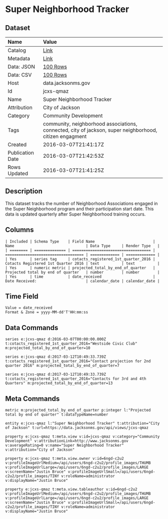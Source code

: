 # Super Neighborhood Tracker

## Dataset

| Name | Value |
| :--- | :---- |
| Catalog | [Link](https://catalog.data.gov/dataset/super-neighborhood-tracker) |
| Metadata | [Link](https://data.jacksonms.gov/api/views/jcxs-qmaz) |
| Data: JSON | [100 Rows](https://data.jacksonms.gov/api/views/jcxs-qmaz/rows.json?max_rows=100) |
| Data: CSV | [100 Rows](https://data.jacksonms.gov/api/views/jcxs-qmaz/rows.csv?max_rows=100) |
| Host | data.jacksonms.gov |
| Id | jcxs-qmaz |
| Name | Super Neighborhood Tracker |
| Attribution | City of Jackson |
| Category | Community Development |
| Tags | community, neighborhood associations, connected, city of jackson, super neighborhood, citizen engagment |
| Created | 2016-03-07T21:41:17Z |
| Publication Date | 2016-03-07T21:42:53Z |
| Rows Updated | 2016-03-07T21:41:25Z |

## Description

This dataset tracks the number of Neighborhood Associations engaged in the Super Neighborhood program and their participation start date.  This data is updated quarterly after Super Neighborhood training occurs.

## Columns

```ls
| Included | Schema Type    | Field Name                          | Name                                | Data Type     | Render Type   |
| ======== | ============== | =================================== | =================================== | ============= | ============= |
| Yes      | series tag     | cotacts_registered_1st_quarter_2016 | Cotacts Registered 1st Quarter 2016 | text          | text          |
| Yes      | numeric metric | projected_total_by_end_of_quarter   | Projected total by end of quarter   | number        | number        |
| Yes      | time           | date_received                       | Date Received:                      | calendar_date | calendar_date |
```

## Time Field

```ls
Value = date_received
Format & Zone = yyyy-MM-dd'T'HH:mm:ss
```

## Data Commands

```ls
series e:jcxs-qmaz d:2016-03-07T00:00:00.000Z t:cotacts_registered_1st_quarter_2016="Westside Civic Club" m:projected_total_by_end_of_quarter=10

series e:jcxs-qmaz d:2017-03-12T10:49:33.739Z t:cotacts_registered_1st_quarter_2016="Contact projection for 2nd quarter 2016" m:projected_total_by_end_of_quarter=7

series e:jcxs-qmaz d:2017-03-12T10:49:33.739Z t:cotacts_registered_1st_quarter_2016="Contacts for 3rd and 4th Quarters" m:projected_total_by_end_of_quarter=13
```

## Meta Commands

```ls
metric m:projected_total_by_end_of_quarter p:integer l:"Projected total by end of quarter" t:dataTypeName=number

entity e:jcxs-qmaz l:"Super Neighborhood Tracker" t:attribution="City of Jackson" t:url=https://data.jacksonms.gov/api/views/jcxs-qmaz

property e:jcxs-qmaz t:meta.view v:id=jcxs-qmaz v:category="Community Development" v:attributionLink=http://www.jacksonms.gov v:averageRating=0 v:name="Super Neighborhood Tracker" v:attribution="City of Jackson"

property e:jcxs-qmaz t:meta.view.owner v:id=6ngd-c2u2 v:profileImageUrlMedium=/api/users/6ngd-c2u2/profile_images/THUMB v:profileImageUrlLarge=/api/users/6ngd-c2u2/profile_images/LARGE v:screenName="Justin Bruce" v:profileImageUrlSmall=/api/users/6ngd-c2u2/profile_images/TINY v:roleName=administrator v:displayName="Justin Bruce"

property e:jcxs-qmaz t:meta.view.tableauthor v:id=6ngd-c2u2 v:profileImageUrlMedium=/api/users/6ngd-c2u2/profile_images/THUMB v:profileImageUrlLarge=/api/users/6ngd-c2u2/profile_images/LARGE v:screenName="Justin Bruce" v:profileImageUrlSmall=/api/users/6ngd-c2u2/profile_images/TINY v:roleName=administrator v:displayName="Justin Bruce"
```
